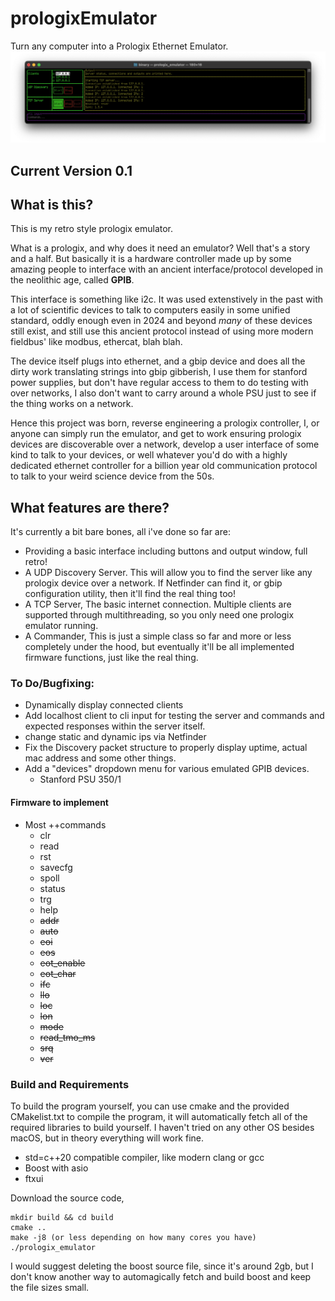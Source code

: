 # prologixEmulator
Turn any computer into a Prologix Ethernet Emulator.
![alt text](https://github.com/dr-mrsthemonarch/prologixEmulator/blob/main/images/preview.png?raw=true)

## Current Version 0.1

## What is this?
This is my retro style prologix emulator.

What is a prologix, and why does it need an emulator? Well that's a story and a half. But basically it is a hardware controller made up by some amazing people to interface with an ancient interface/protocol developed in the neolithic age, called **GPIB**.

This interface is something like i2c. It was used extenstively in the past with a lot of scientific devices to talk to computers easily in some unified standard, oddly enough even in 2024 and beyond *many* of these devices still exist, and still use this ancient protocol instead of using more modern fieldbus' like modbus, ethercat, blah blah.

The device itself plugs into ethernet, and a gbip device and does all the dirty work translating strings into gbip gibberish, I use them for stanford power supplies, but don't have regular access to them to do testing with over networks, I also don't want to carry around a whole PSU just to see if the thing works on a network.

Hence this project was born, reverse engineering a prologix controller, I, or anyone can simply run the emulator, and get to work ensuring prologix devices are discoverable over a network, develop a user interface of some kind to talk to your devices, or well whatever you'd do with a highly dedicated ethernet controller for a billion year old communication protocol to talk to your weird science device from the 50s.

## What features are there?

It's currently a bit bare bones, all i've done so far are:
- Providing a basic interface including buttons and output window, full retro!
- A UDP Discovery Server. This will allow you to find the server like any prologix device over a network. If Netfinder can find it, or gbip configuration utility, then it'll find the real thing too!
- A TCP Server, The basic internet connection. Multiple clients are supported through multithreading, so you only need one prologix emulator running.
- A Commander, This is just a simple class so far and more or less completely under the hood, but eventually it'll be all implemented firmware functions, just like the real thing.

### To Do/Bugfixing:
- Dynamically display connected clients
- Add localhost client to cli input for testing the server and commands and expected responses within the server itself.
- change static and dynamic ips via Netfinder
- Fix the Discovery packet structure to properly display uptime, actual mac address and some other things.
- Add a "devices" dropdown menu for various emulated GPIB devices.
    - Stanford PSU 350/1

#### Firmware to implement
- Most ++commands
    - clr
    - read
    - rst
    - savecfg
    - spoll
    - status
    - trg
    - help
    - ~~addr~~
    - ~~auto~~
    - ~~eoi~~
    - ~~eos~~
    - ~~eot_enable~~
    - ~~eot_char~~
    - ~~ifc~~
    - ~~llo~~
    - ~~loc~~
    - ~~lon~~
    - ~~mode~~
    - ~~read_tmo_ms~~
    - ~~srq~~
    - ~~ver~~




### Build and Requirements
To build the program yourself, you can use cmake and the provided CMakelist.txt to compile the program, it will automatically fetch all of the required libraries to build yourself. I haven't tried on any other OS besides macOS, but in theory everything will work fine.

- std=c++20 compatible compiler, like modern clang or gcc
- Boost with asio
- ftxui

Download the source code,

```
mkdir build && cd build
cmake ..
make -j8 (or less depending on how many cores you have)
./prologix_emulator

```

I would suggest deleting the boost source file, since it's around 2gb, but I don't know another way to automagically fetch and build boost and keep the file sizes small.
